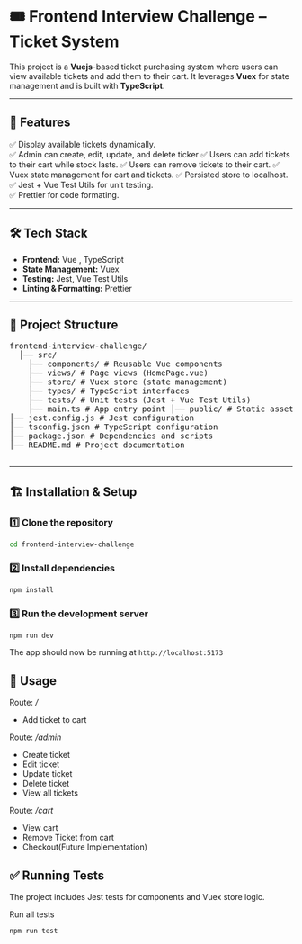# 🎟️ Frontend Interview Challenge – Ticket System  

This project is a **Vuejs**-based ticket purchasing system where users can view available tickets and add them to their cart. It leverages **Vuex** for state management and is built with **TypeScript**.  

---

## 🚀 Features  
✅ Display available tickets dynamically.  
✅ Admin can create, edit, update, and delete ticker
✅ Users can add tickets to their cart while stock lasts. 
✅ Users can remove tickets to their cart.
✅ Vuex state management for cart and tickets.
✅ Persisted store to localhost.
✅ Jest + Vue Test Utils for unit testing.  
✅ Prettier for code formating.  

---

## 🛠️ Tech Stack  
- **Frontend:** Vue , TypeScript  
- **State Management:** Vuex  
- **Testing:** Jest, Vue Test Utils  
- **Linting & Formatting:** Prettier  

---

## 📂 Project Structure  
<pre>
frontend-interview-challenge/ 
  │── src/ 
    ├── components/ # Reusable Vue components 
    ├── views/ # Page views (HomePage.vue)
    ├── store/ # Vuex store (state management) 
    ├── types/ # TypeScript interfaces 
    ├── tests/ # Unit tests (Jest + Vue Test Utils) 
    ├── main.ts # App entry point │── public/ # Static assets     
│── jest.config.js # Jest configuration 
│── tsconfig.json # TypeScript configuration 
│── package.json # Dependencies and scripts 
│── README.md # Project documentation
  </pre>

  ---

## 🏗️ Installation & Setup  

### **1️⃣ Clone the repository**
```sh
cd frontend-interview-challenge
```

### **2️⃣ Install dependencies**
```sh
npm install
```

### **3️⃣ Run the development server**
```
npm run dev
```
The app should now be running at `http://localhost:5173`

## 📌 Usage
Route: */*
- Add ticket to cart

Route: */admin*
- Create ticket
- Edit ticket
- Update ticket
- Delete ticket
- View all tickets

Route: */cart*
- View cart
- Remove Ticket from cart
- Checkout(Future Implementation)

## ✅ Running Tests
The project includes Jest tests for components and Vuex store logic.

Run all tests
```sh
npm run test
```